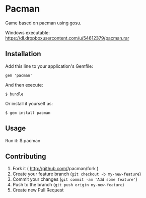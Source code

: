 # Pacman

Game based on pacman using gosu.

Windows executable: https://dl.dropboxusercontent.com/u/54612379/pacman.rar

## Installation

Add this line to your application's Gemfile:

    gem 'pacman'

And then execute:

    $ bundle

Or install it yourself as:

    $ gem install pacman

## Usage

Run it:
    $ pacman

## Contributing

1. Fork it ( http://github.com/<my-github-username>/pacman/fork )
2. Create your feature branch (`git checkout -b my-new-feature`)
3. Commit your changes (`git commit -am 'Add some feature'`)
4. Push to the branch (`git push origin my-new-feature`)
5. Create new Pull Request
